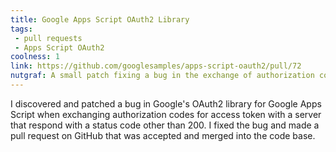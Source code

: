 ```yaml
---
title: Google Apps Script OAuth2 Library
tags:
 - pull requests
 - Apps Script OAuth2
coolness: 1
link: https://github.com/googlesamples/apps-script-oauth2/pull/72
nutgraf: A small patch fixing a bug in the exchange of authorization codes for access token with irregular response codes.
---
```


I discovered and patched a bug in Google's OAuth2 library for Google Apps Script when exchanging authorization codes for access token with a server that respond with a status code other than 200. I fixed the bug and made a pull request on GitHub that was accepted and merged into the code base.